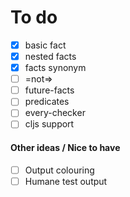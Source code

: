 # To do

- [x] basic fact
- [x] nested facts
- [x] facts synonym
- [ ] =not=>
- [ ] future-facts
- [ ] predicates
- [ ] every-checker
- [ ] cljs support

#### Other ideas / Nice to have

- [ ] Output colouring
- [ ] Humane test output
